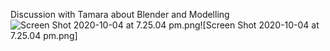 Discussion with Tamara about Blender and Modelling 
![Screen Shot 2020-10-04 at 7.25.04 pm.png](https://bitbucket.org/repo/oo8byMk/images/1436806843-Screen%20Shot%202020-10-04%20at%207.25.04%20pm.png)![Screen Shot 2020-10-04 at 7.25.04 pm.png]